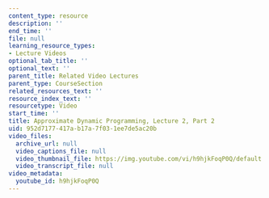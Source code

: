 ```yaml
---
content_type: resource
description: ''
end_time: ''
file: null
learning_resource_types:
- Lecture Videos
optional_tab_title: ''
optional_text: ''
parent_title: Related Video Lectures
parent_type: CourseSection
related_resources_text: ''
resource_index_text: ''
resourcetype: Video
start_time: ''
title: Approximate Dynamic Programming, Lecture 2, Part 2
uid: 952d7177-417a-b17a-7f03-1ee7de5ac20b
video_files:
  archive_url: null
  video_captions_file: null
  video_thumbnail_file: https://img.youtube.com/vi/h9hjkFoqP0Q/default.jpg
  video_transcript_file: null
video_metadata:
  youtube_id: h9hjkFoqP0Q
---
```

